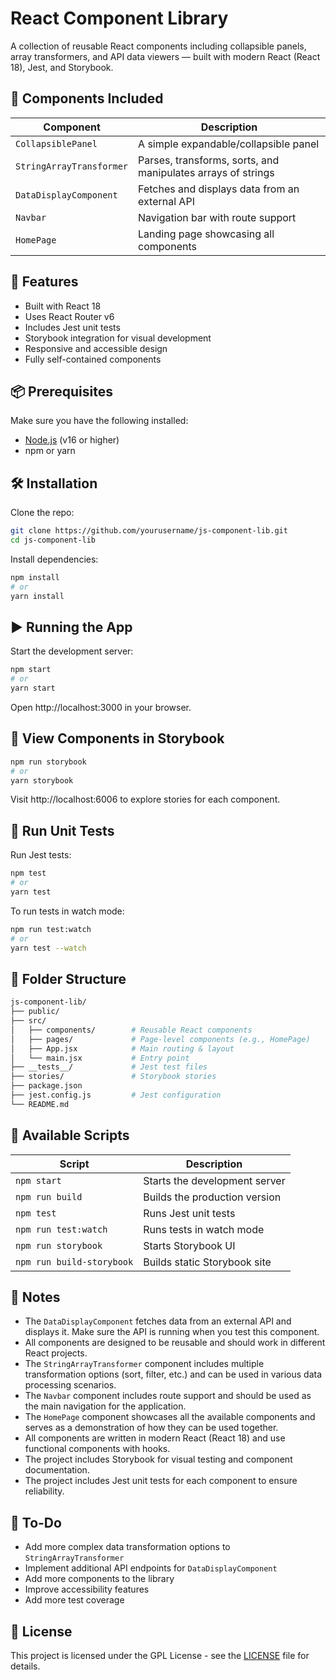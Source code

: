 # React Component Library

A collection of reusable React components including collapsible panels, array transformers, and API data viewers — built with modern React (React 18), Jest, and Storybook.

## 🧩 Components Included

| Component | Description |
|----------|-------------|
| `CollapsiblePanel` | A simple expandable/collapsible panel |
| `StringArrayTransformer` | Parses, transforms, sorts, and manipulates arrays of strings |
| `DataDisplayComponent` | Fetches and displays data from an external API |
| `Navbar` | Navigation bar with route support |
| `HomePage` | Landing page showcasing all components |

## 🚀 Features

- Built with React 18
- Uses React Router v6
- Includes Jest unit tests
- Storybook integration for visual development
- Responsive and accessible design
- Fully self-contained components

## 📦 Prerequisites

Make sure you have the following installed:

- [Node.js](https://nodejs.org/)  (v16 or higher)
- npm or yarn

## 🛠️ Installation

Clone the repo:

```bash
git clone https://github.com/yourusername/js-component-lib.git 
cd js-component-lib
```

Install dependencies:
```bash
npm install
# or
yarn install
```

## ▶️ Running the App
Start the development server:
```bash
npm start
# or
yarn start
```
Open http://localhost:3000 in your browser.

## 📖 View Components in Storybook
```bash
npm run storybook
# or
yarn storybook
```
Visit http://localhost:6006 to explore stories for each component.

## 🧪 Run Unit Tests
Run Jest tests:
```bash
npm test
# or
yarn test
```

To run tests in watch mode:
```bash
npm run test:watch
# or
yarn test --watch
```

## 📁 Folder Structure
```bash
js-component-lib/
├── public/
├── src/
│   ├── components/        # Reusable React components
│   ├── pages/             # Page-level components (e.g., HomePage)
│   ├── App.jsx            # Main routing & layout
│   └── main.jsx           # Entry point
├── __tests__/             # Jest test files
├── stories/               # Storybook stories
├── package.json
├── jest.config.js         # Jest configuration
└── README.md
```

## 🧰 Available Scripts
| Script | Description |
|--------|-------------|
| `npm start` | Starts the development server |
| `npm run build` | Builds the production version |
| `npm test` | Runs Jest unit tests |
| `npm run test:watch` | Runs tests in watch mode |
| `npm run storybook` | Starts Storybook UI |
| `npm run build-storybook` | Builds static Storybook site | 

## 📌 Notes

- The `DataDisplayComponent` fetches data from an external API and displays it. Make sure the API is running when you test this component.
- All components are designed to be reusable and should work in different React projects.
- The `StringArrayTransformer` component includes multiple transformation options (sort, filter, etc.) and can be used in various data processing scenarios.
- The `Navbar` component includes route support and should be used as the main navigation for the application.
- The `HomePage` component showcases all the available components and serves as a demonstration of how they can be used together.
- All components are written in modern React (React 18) and use functional components with hooks.
- The project includes Storybook for visual testing and component documentation.
- The project includes Jest unit tests for each component to ensure reliability.

## 📌 To-Do

- Add more complex data transformation options to `StringArrayTransformer`
- Implement additional API endpoints for `DataDisplayComponent`
- Add more components to the library
- Improve accessibility features
- Add more test coverage

## 📌 License

This project is licensed under the GPL License - see the [LICENSE](LICENSE) file for details.
